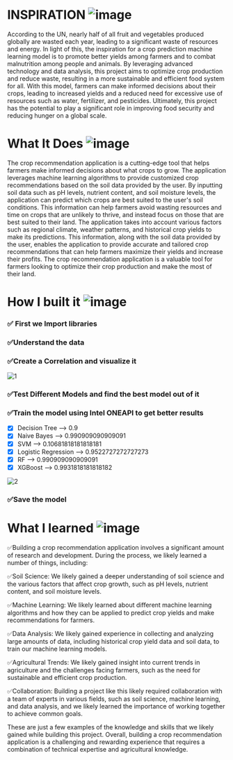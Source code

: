 # INSPIRATION ![image](https://user-images.githubusercontent.com/72274851/218500470-ec078b99-0a50-4b06-a2df-c09e47ecc187.png)

According to the UN, nearly half of all fruit and vegetables produced globally are wasted each year, leading to a significant waste of resources and energy. In light of this, the inspiration for a crop prediction machine learning model is to promote better yields among farmers and to combat malnutrition among people and animals. By leveraging advanced technology and data analysis, this project aims to optimize crop production and reduce waste, resulting in a more sustainable and efficient food system for all. With this model, farmers can make informed decisions about their crops, leading to increased yields and a reduced need for excessive use of resources such as water, fertilizer, and pesticides. Ultimately, this project has the potential to play a significant role in improving food security and reducing hunger on a global scale.

# What It Does ![image](https://user-images.githubusercontent.com/72274851/218503394-b52dfcc9-0620-4f44-94f5-46a09a5cc970.png)

The crop recommendation application is a cutting-edge tool that helps farmers make informed decisions about what crops to grow. The application leverages machine learning algorithms to provide customized crop recommendations based on the soil data provided by the user. By inputting soil data such as pH levels, nutrient content, and soil moisture levels, the application can predict which crops are best suited to the user's soil conditions. This information can help farmers avoid wasting resources and time on crops that are unlikely to thrive, and instead focus on those that are best suited to their land. The application takes into account various factors such as regional climate, weather patterns, and historical crop yields to make its predictions. This information, along with the soil data provided by the user, enables the application to provide accurate and tailored crop recommendations that can help farmers maximize their yields and increase their profits. The crop recommendation application is a valuable tool for farmers looking to optimize their crop production and make the most of their land.

# How I built it ![image](https://user-images.githubusercontent.com/72274851/218502434-f6e66043-0db0-4f85-b7f4-f33b2d33df1f.png)

### ✅ First we Import libraries

### ✅Understand the data

### ✅Create a Correlation and visualize it

![1](https://user-images.githubusercontent.com/72274851/218495633-19d2cf0b-5b18-4774-8f3d-e18f6b77286b.jpg)

### ✅Test Different Models and find the best model out of it

### ✅Train the model using Intel ONEAPI to get better results

- [x] Decision Tree --> 0.9
- [x] Naive Bayes --> 0.990909090909091
- [x] SVM --> 0.10681818181818181
- [x] Logistic Regression --> 0.9522727272727273
- [x] RF --> 0.990909090909091
- [x] XGBoost --> 0.9931818181818182

![2](https://user-images.githubusercontent.com/72274851/218498435-b91beffa-0c12-4c02-9ae5-5816ed4c46c9.jpg)

### ✅Save the model


# What I learned ![image](https://user-images.githubusercontent.com/72274851/218499685-e8d445fc-e35e-4ab5-abc1-c32462592603.png)

✅Building a crop recommendation application involves a significant amount of research and development. During the process, we likely learned a number of things, including:

✅Soil Science: We likely gained a deeper understanding of soil science and the various factors that affect crop growth, such as pH levels, nutrient content, and soil moisture levels.

✅Machine Learning: We likely learned about different machine learning algorithms and how they can be applied to predict crop yields and make recommendations for farmers.

✅Data Analysis: We likely gained experience in collecting and analyzing large amounts of data, including historical crop yield data and soil data, to train our machine learning models.

✅Agricultural Trends: We likely gained insight into current trends in agriculture and the challenges facing farmers, such as the need for sustainable and efficient crop production.

✅Collaboration: Building a project like this likely required collaboration with a team of experts in various fields, such as soil science, machine learning, and data analysis, and we likely learned the importance of working together to achieve common goals.

These are just a few examples of the knowledge and skills that we likely gained while building this project. 
Overall, building a crop recommendation application is a challenging and rewarding experience that requires a combination of technical expertise and agricultural knowledge.




